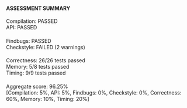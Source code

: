 #### **ASSESSMENT SUMMARY**
Compilation: PASSED  
API: PASSED  
####
Findbugs: PASSED  
Checkstyle: FAILED (2 warnings)  
####
Correctness: 26/26 tests passed  
Memory: 5/8 tests passed  
Timing: 9/9 tests passed  
####
Aggregate score: 96.25%  
[Compilation: 5%, API: 5%, Findbugs: 0%, Checkstyle: 0%, Correctness: 60%, Memory: 10%, Timing: 20%]
